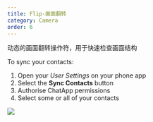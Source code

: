 ```yaml
---
title: Flip-画面翻转
category: Camera
order: 6
---
```


动态的画面翻转操作符，用于快速检查画面结构

> 

To sync your contacts:

1. Open your *User Settings* on your phone app
2. Select the **Sync Contacts** button
3. Authorise ChatApp permissions
4. Select some or all of your contacts

![](//placehold.it/800x600)
